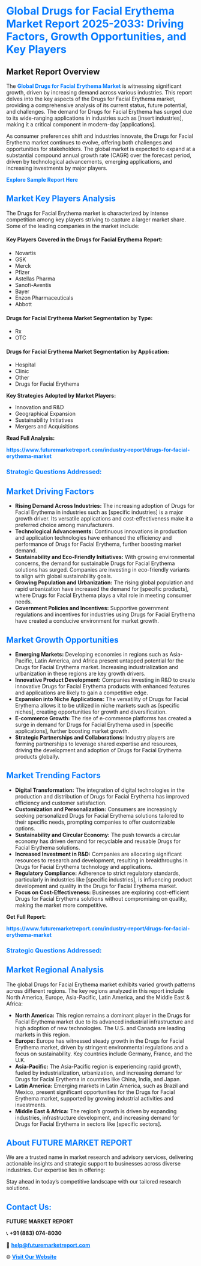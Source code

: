 <h1 style="color: #007BFF;">Global Drugs for Facial Erythema Market Report 2025-2033: Driving Factors, Growth Opportunities, and Key Players</h1>

<section id="overview">
<h2>Market Report Overview</h2>
<p>The <a href="https://www.futuremarketreport.com/industry-report/drugs-for-facial-erythema-market" style="color: #007BFF; text-decoration: none;"><strong>Global Drugs for Facial Erythema Market</strong></a> is witnessing significant growth, driven by increasing demand across various industries. This report delves into the key aspects of the Drugs for Facial Erythema market, providing a comprehensive analysis of its current status, future potential, and challenges. The demand for Drugs for Facial Erythema has surged due to its wide-ranging applications in industries such as [insert industries], making it a critical component in modern-day [applications].</p>
<p>As consumer preferences shift and industries innovate, the Drugs for Facial Erythema market continues to evolve, offering both challenges and opportunities for stakeholders. The global market is expected to expand at a substantial compound annual growth rate (CAGR) over the forecast period, driven by technological advancements, emerging applications, and increasing investments by major players.</p>
</section>

<section id="overview">
<p><a href="https://www.futuremarketreport.com/request-sample/reportId=122681" style="color: #007BFF; text-decoration: none;"><strong>Explore Sample Report Here</strong></a></p>
</section>

<section id="key-players">
<h2 style="color: #007BFF;">Market Key Players Analysis</h2>
<p>The Drugs for Facial Erythema market is characterized by intense competition among key players striving to capture a larger market share. Some of the leading companies in the market include:</p>
<h4>Key Players Covered in the Drugs for Facial Erythema Report:</h4>
<ul><li>Novartis</li><li>GSK</li><li>Merck</li><li>Pfizer</li><li>Astellas Pharma</li><li>Sanofi-Aventis</li><li>Bayer</li><li>Enzon Pharmaceuticals</li><li>Abbott</li></ul>
<h4>Drugs for Facial Erythema Market Segmentation by Type:</h4>
<ul><li>Rx</li><li>OTC</li></ul>

<h4>Drugs for Facial Erythema Market Segmentation by Application:</h4>
<ul><li>Hospital</li><li>Clinic</li><li>Other</li><li>Drugs for Facial Erythema</li></ul>
<p><strong>Key Strategies Adopted by Market Players:</strong></p>
<ul>
<li>Innovation and R&D</li>
<li>Geographical Expansion</li>
<li>Sustainability Initiatives</li>
<li>Mergers and Acquisitions</li>
</ul>
</section>

<section>
<p><strong>Read Full Analysis: </strong></p><a href="https://www.futuremarketreport.com/industry-report/drugs-for-facial-erythema-market" style="color: #007BFF; text-decoration: none;"><strong>https://www.futuremarketreport.com/industry-report/drugs-for-facial-erythema-market</strong></a>
<h3 style="color: #007BFF;">Strategic Questions Addressed:</h3>
</section>

<section id="driving-factors">
<h2 style="color: #007BFF;">Market Driving Factors</h2>
<ul>
<li><strong>Rising Demand Across Industries:</strong> The increasing adoption of Drugs for Facial Erythema in industries such as [specific industries] is a major growth driver. Its versatile applications and cost-effectiveness make it a preferred choice among manufacturers.</li>
<li><strong>Technological Advancements:</strong> Continuous innovations in production and application technologies have enhanced the efficiency and performance of Drugs for Facial Erythema, further boosting market demand.</li>
<li><strong>Sustainability and Eco-Friendly Initiatives:</strong> With growing environmental concerns, the demand for sustainable Drugs for Facial Erythema solutions has surged. Companies are investing in eco-friendly variants to align with global sustainability goals.</li>
<li><strong>Growing Population and Urbanization:</strong> The rising global population and rapid urbanization have increased the demand for [specific products], where Drugs for Facial Erythema plays a vital role in meeting consumer needs.</li>
<li><strong>Government Policies and Incentives:</strong> Supportive government regulations and incentives for industries using Drugs for Facial Erythema have created a conducive environment for market growth.</li>
</ul>
</section>

<section id="growth-opportunities">
<h2 style="color: #007BFF;">Market Growth Opportunities</h2>
<ul>
<li><strong>Emerging Markets:</strong> Developing economies in regions such as Asia-Pacific, Latin America, and Africa present untapped potential for the Drugs for Facial Erythema market. Increasing industrialization and urbanization in these regions are key growth drivers.</li>
<li><strong>Innovative Product Development:</strong> Companies investing in R&D to create innovative Drugs for Facial Erythema products with enhanced features and applications are likely to gain a competitive edge.</li>
<li><strong>Expansion into Niche Applications:</strong> The versatility of Drugs for Facial Erythema allows it to be utilized in niche markets such as [specific niches], creating opportunities for growth and diversification.</li>
<li><strong>E-commerce Growth:</strong> The rise of e-commerce platforms has created a surge in demand for Drugs for Facial Erythema used in [specific applications], further boosting market growth.</li>
<li><strong>Strategic Partnerships and Collaborations:</strong> Industry players are forming partnerships to leverage shared expertise and resources, driving the development and adoption of Drugs for Facial Erythema products globally.</li>
</ul>
</section>

<section id="trending-factors">
<h2 style="color: #007BFF;">Market Trending Factors</h2>
<ul>
<li><strong>Digital Transformation:</strong> The integration of digital technologies in the production and distribution of Drugs for Facial Erythema has improved efficiency and customer satisfaction.</li>
<li><strong>Customization and Personalization:</strong> Consumers are increasingly seeking personalized Drugs for Facial Erythema solutions tailored to their specific needs, prompting companies to offer customizable options.</li>
<li><strong>Sustainability and Circular Economy:</strong> The push towards a circular economy has driven demand for recyclable and reusable Drugs for Facial Erythema solutions.</li>
<li><strong>Increased Investment in R&D:</strong> Companies are allocating significant resources to research and development, resulting in breakthroughs in Drugs for Facial Erythema technology and applications.</li>
<li><strong>Regulatory Compliance:</strong> Adherence to strict regulatory standards, particularly in industries like [specific industries], is influencing product development and quality in the Drugs for Facial Erythema market.</li>
<li><strong>Focus on Cost-Effectiveness:</strong> Businesses are exploring cost-efficient Drugs for Facial Erythema solutions without compromising on quality, making the market more competitive.</li>
</ul>
</section>

<section>
<p><strong>Get Full Report: </strong></p><a href="https://www.futuremarketreport.com/industry-report/drugs-for-facial-erythema-market" style="color: #007BFF; text-decoration: none;"><strong>https://www.futuremarketreport.com/industry-report/drugs-for-facial-erythema-market</strong></a>
<h3 style="color: #007BFF;">Strategic Questions Addressed:</h3>
</section>


<section id="regional-analysis">
<h2 style="color: #007BFF;">Market Regional Analysis</h2>
<p>The global Drugs for Facial Erythema market exhibits varied growth patterns across different regions. The key regions analyzed in this report include North America, Europe, Asia-Pacific, Latin America, and the Middle East & Africa:</p>
<ul>
<li><strong>North America:</strong> This region remains a dominant player in the Drugs for Facial Erythema market due to its advanced industrial infrastructure and high adoption of new technologies. The U.S. and Canada are leading markets in this region.</li>
<li><strong>Europe:</strong> Europe has witnessed steady growth in the Drugs for Facial Erythema market, driven by stringent environmental regulations and a focus on sustainability. Key countries include Germany, France, and the U.K.</li>
<li><strong>Asia-Pacific:</strong> The Asia-Pacific region is experiencing rapid growth, fueled by industrialization, urbanization, and increasing demand for Drugs for Facial Erythema in countries like China, India, and Japan.</li>
<li><strong>Latin America:</strong> Emerging markets in Latin America, such as Brazil and Mexico, present significant opportunities for the Drugs for Facial Erythema market, supported by growing industrial activities and investments.</li>
<li><strong>Middle East & Africa:</strong> The region’s growth is driven by expanding industries, infrastructure development, and increasing demand for Drugs for Facial Erythema in sectors like [specific sectors].</li>
</ul>
</section>

<footer>
<h2 style="color: #007BFF;">About FUTURE MARKET REPORT</h2>
<p>We are a trusted name in market research and advisory services, delivering actionable insights and strategic support to businesses across diverse industries. Our expertise lies in offering:</p>

<p>Stay ahead in today’s competitive landscape with our tailored research solutions.</p>

<h2 style="color: #007BFF;">Contact Us:</h2>
<p><strong>FUTURE MARKET REPORT</strong></p>
<p>📞 <strong>+91 (883) 074-8030</strong></p>
<p>📧 <strong><a href="mailto:help@futuremarketreport.com" style="color: #007BFF;">help@futuremarketreport.com</a></strong></p>
<p>🌐 <strong><a href="https://www.futuremarketreport.com/" style="color: #007BFF;">Visit Our Website</a></strong></p>
</footer>